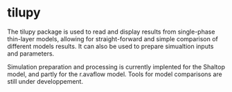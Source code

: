 # tilupy

The tilupy package is used to read and display results from single-phase thin-layer models, allowing for straight-forward and simple comparison
of different models results. It can also be used to prepare simualtion inputs and parameters. 

Simulation preparation and processing is currently implented for the Shaltop model, and partly for the r.avaflow model.
Tools for model comparisons are still under developpement.